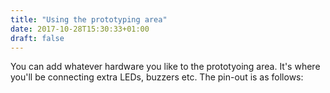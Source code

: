 ```yaml
---
title: "Using the prototyping area"
date: 2017-10-28T15:30:33+01:00
draft: false
---
```


You can add whatever hardware you like to the prototyoing area. It's where you'll be connecting extra LEDs, buzzers etc. The pin-out is as follows:
